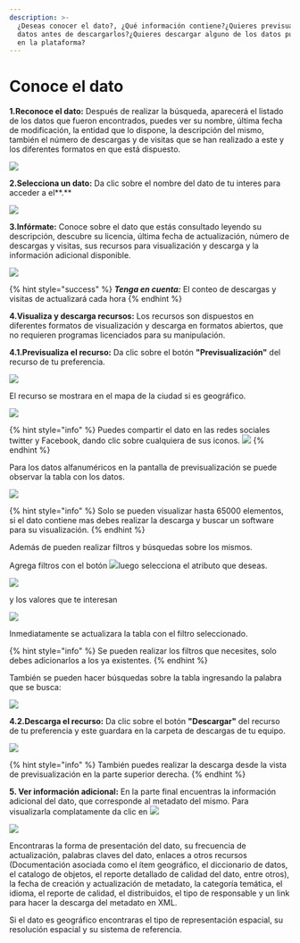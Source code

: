 ```yaml
---
description: >-
  ¿Deseas conocer el dato?, ¿Qué información contiene?¿Quieres previsualizar los
  datos antes de descargarlos?¿Quieres descargar alguno de los datos publicados
  en la plataforma?
---
```


# Conoce el dato

**1.Reconoce el dato:** Después de realizar la búsqueda, aparecerá el listado de los datos  que fueron encontrados, puedes ver su nombre, última fecha de modificación, la entidad que lo dispone, la descripción del mismo, también el número de descargas y de visitas que se han realizado a este y los diferentes formatos en que está dispuesto.

![](../.gitbook/assets/23.png)

**2.Selecciona un dato:** Da clic sobre el nombre del dato de tu interes para acceder a el**.**

![](../.gitbook/assets/24.png)

 **3.Infórmate:** Conoce sobre el dato que estás consultado leyendo su descripción, descubre su licencia, última fecha de actualización, número de descargas y visitas, sus recursos para visualización y descarga y la información adicional disponible.

![](../.gitbook/assets/25.png)

{% hint style="success" %}
_**Tenga en cuenta:**_ El conteo de descargas y visitas de actualizará cada hora
{% endhint %}

**4.Visualiza y descarga recursos:** Los recursos son dispuestos en diferentes formatos de visualización y descarga en formatos abiertos, que no requieren programas licenciados para su manipulación. 

**4.1.Previsualiza el recurso:** Da clic sobre el botón **"Previsualización"** del recurso de tu preferencia.

![](../.gitbook/assets/27.png)

El recurso se mostrara en el mapa de la ciudad si es geográfico.

![](../.gitbook/assets/26.png)

{% hint style="info" %}
Puedes compartir el dato en las redes sociales twitter y Facebook, dando clic sobre cualquiera de sus iconos.                                              ![](../.gitbook/assets/29.png) 
{% endhint %}

Para los datos alfanuméricos en la pantalla de previsualización se puede observar la tabla con los datos.

![](../.gitbook/assets/41.png)

{% hint style="info" %}
Solo se pueden visualizar hasta 65000 elementos, si el dato contiene mas debes realizar la descarga y buscar un software para su visualización.
{% endhint %}

Además de pueden realizar filtros y búsquedas sobre los mismos.

Agrega filtros con el botón ![](../.gitbook/assets/43.png)luego selecciona el atributo que deseas.  

![](../.gitbook/assets/44.png)

y los valores que te interesan

![](../.gitbook/assets/45.png)

Inmediatamente se actualizara la tabla con el filtro seleccionado.

{% hint style="info" %}
Se pueden realizar los filtros que necesites, solo debes adicionarlos a los ya existentes. 
{% endhint %}

También se pueden hacer búsquedas sobre la tabla ingresando la palabra que se busca:

![](../.gitbook/assets/46.png)

**4.2.Descarga el recurso:** Da clic sobre el botón **"Descargar"** del recurso de tu preferencia y este guardara en la carpeta de descargas de tu equipo. ​

![](../.gitbook/assets/28.png)

{% hint style="info" %}
También puedes realizar la descarga desde la vista de previsualización en la parte superior derecha.
{% endhint %}

**5. Ver información adicional:** En la parte final encuentras la información adicional del dato, que corresponde al metadato del mismo. Para visualizarla complatamente da clic en ![](../.gitbook/assets/30.png) 

![](../.gitbook/assets/31.png)

Encontraras la forma de presentación del dato, su frecuencia de actualización, palabras claves del dato, enlaces a otros recursos \(Documentación asociada como el ítem geográfico, el diccionario de datos, el catalogo de objetos, el reporte detallado de calidad del dato, entre otros\),  la fecha de creación y actualización de metadato, la categoría temática, el idioma, el reporte de calidad, el distribuidos, el tipo de responsable y un link para hacer la descarga del metadato en XML. 

Si el dato es geográfico encontraras el tipo de representación espacial, su resolución espacial y su sistema de referencia.

